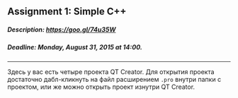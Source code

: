 ## Assignment 1: Simple C++

##### Description: https://goo.gl/74u35W

##### Deadline: Monday, August 31, 2015 at 14:00.

-----

Здесь у вас есть четыре проекта QT Creator. Для открытия проекта достаточно дабл-кликнуть на файл расширением `.pro` внутри папки с проектом, или же можно открыть проект изнутри QT Creator.
